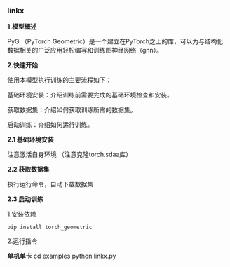 ###  linkx

**1.模型概述** 

PyG （PyTorch Geometric）是一个建立在PyTorch之上的库，可以为与结构化数据相关的广泛应用轻松编写和训练图神经网络（gnn）。

**2.快速开始**

使用本模型执行训练的主要流程如下：

基础环境安装：介绍训练前需要完成的基础环境检查和安装。

获取数据集：介绍如何获取训练所需的数据集。

启动训练：介绍如何运行训练。

**2.1 基础环境安装**

注意激活自身环境
（注意克隆torch.sdaa库）

**2.2 获取数据集**

执行运行命令，自动下载数据集


**2.3 启动训练**

1.安装依赖

    pip install torch_geometric

2.运行指令

**单机单卡**
  cd examples
  python linkx.py
